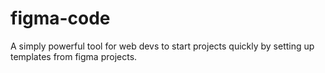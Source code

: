 # figma-code
A simply powerful tool for web devs to start projects quickly by setting up templates from figma projects.
